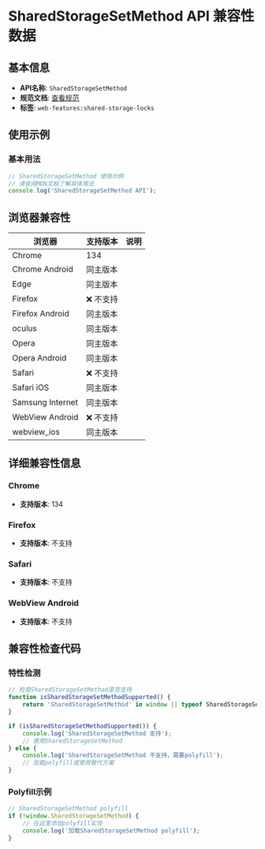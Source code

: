 # SharedStorageSetMethod API 兼容性数据

## 基本信息

- **API名称**: `SharedStorageSetMethod`
- **规范文档**: [查看规范](https://wicg.github.io/shared-storage/#sharedstoragesetmethod)
- **标签**: `web-features:shared-storage-locks`

## 使用示例

### 基本用法

```javascript
// SharedStorageSetMethod 使用示例
// 请查阅MDN文档了解具体用法
console.log('SharedStorageSetMethod API');
```

## 浏览器兼容性

| 浏览器 | 支持版本 | 说明 |
|--------|----------|------|
| Chrome | 134 |  |
| Chrome Android | 同主版本 |  |
| Edge | 同主版本 |  |
| Firefox | ❌ 不支持 |  |
| Firefox Android | 同主版本 |  |
| oculus | 同主版本 |  |
| Opera | 同主版本 |  |
| Opera Android | 同主版本 |  |
| Safari | ❌ 不支持 |  |
| Safari iOS | 同主版本 |  |
| Samsung Internet | 同主版本 |  |
| WebView Android | ❌ 不支持 |  |
| webview_ios | 同主版本 |  |

## 详细兼容性信息

### Chrome

- **支持版本**: 134

### Firefox

- **支持版本**: 不支持

### Safari

- **支持版本**: 不支持

### WebView Android

- **支持版本**: 不支持

## 兼容性检查代码

### 特性检测

```javascript
// 检查SharedStorageSetMethod是否支持
function isSharedStorageSetMethodSupported() {
    return 'SharedStorageSetMethod' in window || typeof SharedStorageSetMethod !== 'undefined';
}

if (isSharedStorageSetMethodSupported()) {
    console.log('SharedStorageSetMethod 支持');
    // 使用SharedStorageSetMethod
} else {
    console.log('SharedStorageSetMethod 不支持，需要polyfill');
    // 加载polyfill或使用替代方案
}
```

### Polyfill示例

```javascript
// SharedStorageSetMethod polyfill
if (!window.SharedStorageSetMethod) {
    // 在这里添加polyfill实现
    console.log('加载SharedStorageSetMethod polyfill');
}
```

